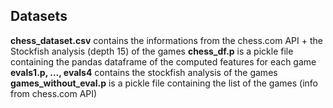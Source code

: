 ## Datasets

**chess_dataset.csv** contains the informations from the chess.com API + the Stockfish analysis (depth 15) of the games
**chess_df.p** is a pickle file containing the pandas dataframe of the computed features for each game
**evals1.p, ..., evals4** contains the stockfish analysis of the games
**games_without_eval.p** is a pickle file containing the list of the games (info from chess.com API)